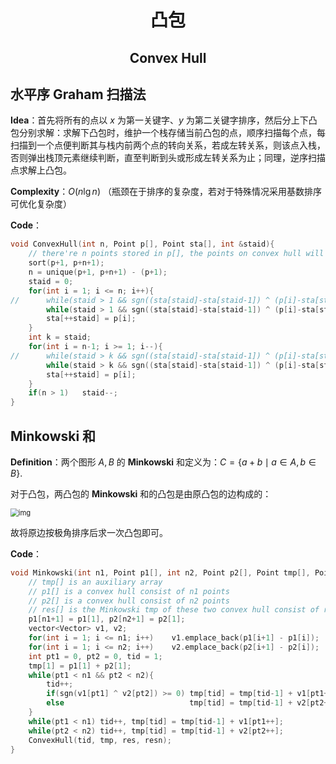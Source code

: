 <h1 style="text-align: center"> 凸包 </h1>

<h2 style="text-align: center"> Convex Hull </h2>



## 水平序 $\textbf{Graham}$ 扫描法

**Idea**：首先将所有的点以 $x$ 为第一关键字、$y$ 为第二关键字排序，然后分上下凸包分别求解：求解下凸包时，维护一个栈存储当前凸包的点，顺序扫描每个点，每扫描到一个点便判断其与栈内前两个点的转向关系，若成左转关系，则该点入栈，否则弹出栈顶元素继续判断，直至判断到头或形成左转关系为止；同理，逆序扫描点求解上凸包。

**Complexity**：$O(n\lg n)$ （瓶颈在于排序的复杂度，若对于特殊情况采用基数排序可优化复杂度）

**Code**：

```cpp
void ConvexHull(int n, Point p[], Point sta[], int &staid){
    // there're n points stored in p[], the points on convex hull will be saved in sta[]
    sort(p+1, p+n+1);
    n = unique(p+1, p+n+1) - (p+1);
    staid = 0;
    for(int i = 1; i <= n; i++){
//      while(staid > 1 && sgn((sta[staid]-sta[staid-1]) ^ (p[i]-sta[staid-1])) < 0) staid--;  // points on edge
        while(staid > 1 && sgn((sta[staid]-sta[staid-1]) ^ (p[i]-sta[staid-1])) <= 0) staid--; // no points on edge
        sta[++staid] = p[i];
    }
    int k = staid;
    for(int i = n-1; i >= 1; i--){
//      while(staid > k && sgn((sta[staid]-sta[staid-1]) ^ (p[i]-sta[staid-1])) < 0) staid--;  // points on edge
        while(staid > k && sgn((sta[staid]-sta[staid-1]) ^ (p[i]-sta[staid-1])) <= 0) staid--; // no points on edge
        sta[++staid] = p[i];
    }
    if(n > 1)   staid--;
}    
```



## $\textbf{Minkowski}$ 和

**Definition**：两个图形 $A,B$ 的 $\textbf{Minkowski}$ 和定义为：$C=\{a+b\mid a\in A,b\in B\}$. 

对于凸包，两凸包的 $\textbf{Minkowski}$ 和的凸包是由原凸包的边构成的：

<img src="/Users/jason/Desktop/模板/计算几何 Computational Geometry/img/minkowski.png" alt="img" style="zoom:80%;" />

故将原边按极角排序后求一次凸包即可。

**Code**：

```cpp
void Minkowski(int n1, Point p1[], int n2, Point p2[], Point tmp[], Point res[], int &resn){
	// tmp[] is an auxiliary array
	// p1[] is a convex hull consist of n1 points
	// p2[] is a convex hull consist of n2 points
	// res[] is the Minkowski tmp of these two convex hull consist of resn points
	p1[n1+1] = p1[1], p2[n2+1] = p2[1];
	vector<Vector> v1, v2;
	for(int i = 1; i <= n1; i++)    v1.emplace_back(p1[i+1] - p1[i]);
	for(int i = 1; i <= n2; i++)    v2.emplace_back(p2[i+1] - p2[i]);
	int pt1 = 0, pt2 = 0, tid = 1;
	tmp[1] = p1[1] + p2[1];
	while(pt1 < n1 && pt2 < n2){
		tid++;
		if(sgn(v1[pt1] ^ v2[pt2]) >= 0) tmp[tid] = tmp[tid-1] + v1[pt1++];
		else                            tmp[tid] = tmp[tid-1] + v2[pt2++];
	}
	while(pt1 < n1) tid++, tmp[tid] = tmp[tid-1] + v1[pt1++];
	while(pt2 < n2) tid++, tmp[tid] = tmp[tid-1] + v2[pt2++];
	ConvexHull(tid, tmp, res, resn);
}
```

